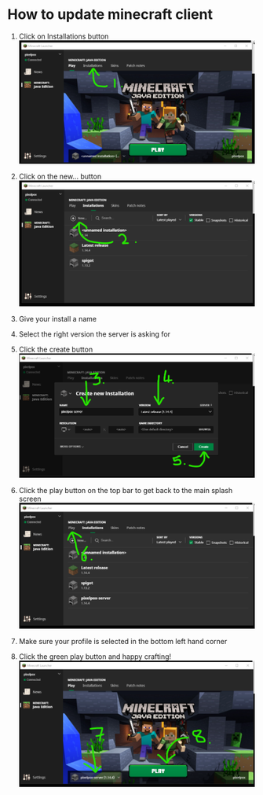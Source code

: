 # How to update minecraft client

1. Click on Installations button
![click installations](img/1.png)

2. Click on the new... button
![click new](img/2.png)

3. Give your install a name
4. Select the right version the server is asking for
5. Click the create button
![setup profile version to the same as the server](img/345.png)

6. Click the play button on the top bar to get back to the main splash screen
![click play on the top bar](img/6.png)

7. Make sure your profile is selected in the bottom left hand corner
8. Click the green play button and happy crafting!
![select new profile from the bottom and then play](img/78.png)
